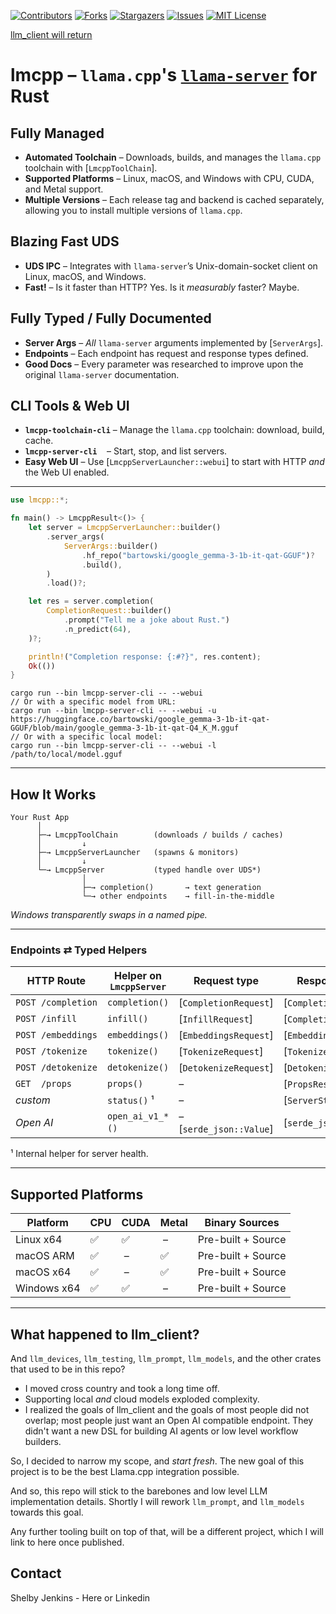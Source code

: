 <!-- PROJECT SHIELDS -->
<!--
*** I'm using markdown "reference style" links for readability.
*** Reference links are enclosed in brackets [ ] instead of parentheses ( ).
*** See the bottom of this document for the declaration of the reference variables
*** for contributors-url, forks-url, etc. This is an optional, concise syntax you may use.
*** https://www.markdownguide.org/basic-syntax/#reference-style-links
-->
[![Contributors][contributors-shield]][contributors-url]
[![Forks][forks-shield]][forks-url]
[![Stargazers][stars-shield]][stars-url]
[![Issues][issues-shield]][issues-url]
[![MIT License][license-shield]][license-url]
<!-- [![LinkedIn][linkedin-shield]][linkedin-url] -->
[llm_client will return](#what-happened-to-llm_client)
<!-- cargo-rdme start -->

lmcpp – `llama.cpp`'s [`llama-server`](https://github.com/ggml-org/llama.cpp/tree/master/tools/server) for Rust
=============================================================================================================

## Fully Managed
- **Automated Toolchain** – Downloads, builds, and manages the `llama.cpp` toolchain with [`LmcppToolChain`].  
- **Supported Platforms** – Linux, macOS, and Windows with CPU, CUDA, and Metal support.  
- **Multiple Versions** – Each release tag and backend is cached separately, allowing you to install multiple versions of `llama.cpp`.

## Blazing Fast UDS
- **UDS IPC** – Integrates with `llama-server`’s Unix-domain-socket client on Linux, macOS, and Windows.  
- **Fast!** – Is it faster than HTTP? Yes. Is it *measurably* faster? Maybe.

## Fully Typed / Fully Documented
- **Server Args** – *All* `llama-server` arguments implemented by [`ServerArgs`].  
- **Endpoints** – Each endpoint has request and response types defined.
- **Good Docs** – Every parameter was researched to improve upon the original `llama-server` documentation.

## CLI Tools & Web UI
- **`lmcpp-toolchain-cli`** – Manage the `llama.cpp` toolchain: download, build, cache.  
- **`lmcpp-server-cli`**    – Start, stop, and list servers.  
- **Easy Web UI** – Use [`LmcppServerLauncher::webui`] to start with HTTP *and* the Web UI enabled.

---

```rust
use lmcpp::*;

fn main() -> LmcppResult<()> {
    let server = LmcppServerLauncher::builder()
        .server_args(
            ServerArgs::builder()
                .hf_repo("bartowski/google_gemma-3-1b-it-qat-GGUF")?
                .build(),
        )
        .load()?;

    let res = server.completion(
        CompletionRequest::builder()
            .prompt("Tell me a joke about Rust.")
            .n_predict(64),
    )?;

    println!("Completion response: {:#?}", res.content);
    Ok(())
}
```

```sh,no_run
cargo run --bin lmcpp-server-cli -- --webui
// Or with a specific model from URL:
cargo run --bin lmcpp-server-cli -- --webui -u https://huggingface.co/bartowski/google_gemma-3-1b-it-qat-GGUF/blob/main/google_gemma-3-1b-it-qat-Q4_K_M.gguf
// Or with a specific local model:
cargo run --bin lmcpp-server-cli -- --webui -l /path/to/local/model.gguf
```

---

## How It Works

```text
Your Rust App
      │
      ├─→ LmcppToolChain        (downloads / builds / caches)
      │         ↓
      ├─→ LmcppServerLauncher   (spawns & monitors)
      │         ↓
      └─→ LmcppServer           (typed handle over UDS*)
                │
                ├─→ completion()       → text generation
                └─→ other endpoints    → fill-in-the-middle
```
*Windows transparently swaps in a named pipe.*

---

### Endpoints ⇄ Typed Helpers
| HTTP Route          | Helper on `LmcppServer` | Request type            | Response type          |
|---------------------|-------------------------|-------------------------|------------------------|
| `POST /completion`  | `completion()`          | [`CompletionRequest`]   | [`CompletionResponse`] |
| `POST /infill`      | `infill()`              | [`InfillRequest`]       | [`CompletionResponse`] |
| `POST /embeddings`  | `embeddings()`          | [`EmbeddingsRequest`]   | [`EmbeddingsResponse`] |
| `POST /tokenize`    | `tokenize()`            | [`TokenizeRequest`]     | [`TokenizeResponse`]   |
| `POST /detokenize`  | `detokenize()`          | [`DetokenizeRequest`]   | [`DetokenizeResponse`] |
| `GET  /props`       | `props()`               | –                       | [`PropsResponse`]      |
| *custom*            | `status()` ¹            | –                       | [`ServerStatus`]       |
| *Open AI*           | `open_ai_v1_*()`        | – [`serde_json::Value`] | [`serde_json::Value`]  |

¹ Internal helper for server health.

---
## Supported Platforms
| Platform   | CPU | CUDA | Metal | Binary Sources       |
|------------|-----|------|-------|----------------------|
| Linux x64  | ✅ | ✅ | –  | Pre-built + Source |
| macOS ARM  | ✅ | –  | ✅ | Pre-built + Source |
| macOS x64  | ✅ | –  | ✅ | Pre-built + Source |
| Windows x64| ✅ | ✅ | –  | Pre-built + Source |

---

<!-- cargo-rdme end -->

## What happened to llm_client?

And `llm_devices`, `llm_testing`, `llm_prompt`, `llm_models`, and the other crates that used to be in this repo?

* I moved cross country and took a long time off.
* Supporting local *and* cloud models exploded complexity.
* I realized the goals of llm_client and the goals of most people did not overlap; most people just want an Open AI compatible endpoint. They didn't want a new DSL for building AI agents or low level workflow builders.

So, I decided to narrow my scope, and *start fresh*. The new goal of this project is to be the best Llama.cpp integration possible.

And so, this repo will stick to the barebones and low level LLM implementation details. Shortly I will rework `llm_prompt`, and `llm_models` towards this goal.

Any further tooling built on top of that, will be a different project, which I will link to here once published.

## Contact

Shelby Jenkins - Here or Linkedin 


<!-- https://www.markdownguide.org/basic-syntax/#reference-style-links -->
[contributors-shield]: https://img.shields.io/github/contributors/ShelbyJenkins/llm_client.svg?style=for-the-badge
[contributors-url]: https://github.com/ShelbyJenkins/llm_client/graphs/contributors
[forks-shield]: https://img.shields.io/github/forks/ShelbyJenkins/llm_client.svg?style=for-the-badge
[forks-url]: https://github.com/ShelbyJenkins/llm_client/network/members
[stars-shield]: https://img.shields.io/github/stars/ShelbyJenkins/llm_client.svg?style=for-the-badge
[stars-url]: https://github.com/ShelbyJenkins/llm_client/stargazers
[issues-shield]: https://img.shields.io/github/issues/ShelbyJenkins/llm_client.svg?style=for-the-badge
[issues-url]: https://github.com/ShelbyJenkins/llm_client/issues
[license-shield]: https://img.shields.io/github/license/ShelbyJenkins/llm_client.svg?style=for-the-badge
[license-url]: https://github.com/ShelbyJenkins/llm_client/blob/master/LICENSE.txt
<!-- [linkedin-shield]: https://img.shields.io/badge/-LinkedIn-black.svg?style=for-the-badge&logo=linkedin&colorB=555
[linkedin-url]: https://www.linkedin.com -->

